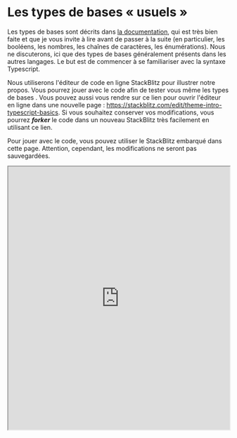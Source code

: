 # Les types de bases « usuels »
Les types de bases sont décrits dans [la documentation](https://www.typescriptlang.org/docs/handbook/basic-types.html), qui est très bien faite et que je vous invite à lire avant de passer à la suite (en particulier, les booléens, les nombres, les chaînes de caractères, les énumérations). Nous ne discuterons, ici que des types de bases généralement présents dans les autres langages. Le but est de commencer à se familiariser avec la syntaxe Typescript.

Nous utiliserons l'éditeur de code en ligne StackBlitz pour illustrer notre propos. Vous pourrez jouer avec le code afin de tester vous même les types de bases . Vous pouvez aussi vous rendre sur ce lien pour ouvrir l'éditeur en ligne dans une nouvelle page : https://stackblitz.com/edit/theme-intro-typescript-basics. Si vous souhaitez conserver vos modifications, vous pourrez ***forker*** le code dans un nouveau StackBlitz très facilement en utilisant ce lien. 

Pour jouer avec le code, vous pouvez utiliser le StackBlitz embarqué dans cette page. Attention, cependant, les modifications ne seront pas sauvegardées.

<iframe src="https://stackblitz.com/edit/theme-intro-typescript-basics?file=index.ts" style="width: 100%; height: 600px"></iframe>
